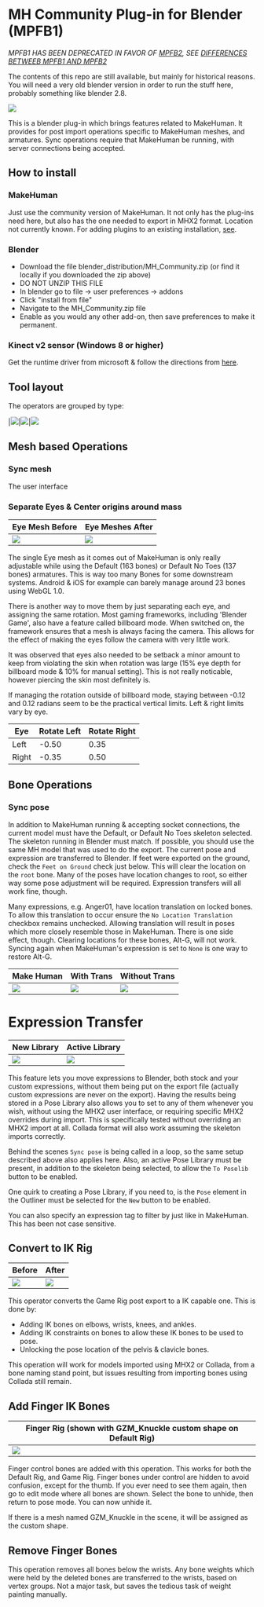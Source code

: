 # MH Community Plug-in for Blender (MPFB1) #

*MPFB1 HAS BEEN DEPRECATED IN FAVOR OF [MPFB2](https://github.com/makehumancommunity/mpfb2), SEE [DIFFERENCES BETWEEB MPFB1 AND MPFB2](https://static.makehumancommunity.org/mpfb/faq/differences_between_mpfb1_and_mpfb2.html)*

The contents of this repo are still available, but mainly for historical reasons. You will need a very old blender version in order
to run the stuff here, probably something like blender 2.8.

<img src="doc-assist/MH_server_socket.png">

This is a blender plug-in which brings features related to MakeHuman.  It provides for post import operations specific to MakeHuman meshes, and armatures.  Sync operations require that MakeHuman be running, with server connections being accepted.

## How to install ##

### MakeHuman ###

Just use the community version of MakeHuman.  It not only has the plug-ins need here, but also has the one needed to export in MHX2 format.  Location not currently known.  For adding plugins to an existing installation, [see](http://www.makehumancommunity.org/content/plugins.html).

### Blender ###

* Download the file blender_distribution/MH_Community.zip (or find it locally if you downloaded the zip above)
* DO NOT UNZIP THIS FILE
* In blender go to file -> user preferences -> addons
* Click "install from file"
* Navigate to the MH_Community.zip file
* Enable as you would any other add-on, then save preferences to make it permanent.

### Kinect v2 sensor (Windows 8 or higher) ###

Get the runtime driver from microsoft & follow the directions from [here](https://www.microsoft.com/en-us/download/details.aspx?id=44559).

## Tool layout ##
The operators are grouped by type:

|<img src="doc-assist/mesh_tab.png">|<img src="doc-assist/bones_tab.png">|<img src="doc-assist/kinect_tab.png">

## Mesh based Operations ##


### Sync mesh ###
The user interface

### Separate Eyes & Center origins around mass ###
|Eye Mesh Before| Eye Meshes After|
| --- | ---
|<img src="doc-assist/eye_before.png">|<img src="doc-assist/eyes_after.png">

The single Eye mesh as it comes out of MakeHuman is only really adjustable while using the Default (163 bones) or Default No Toes (137 bones) armatures.  This is way too many Bones for some downstream systems.  Android & iOS for example can barely manage around 23 bones using WebGL 1.0.

There is another way to move them by just separating each eye, and assigning the same rotation.  Most gaming frameworks, including 'Blender Game', also have a feature called billboard mode.  When switched on, the framework ensures that a mesh is always facing the camera.  This allows for the effect of making the eyes follow the camera with very little work.

It was observed that eyes also needed to be setback a minor amount to keep from violating the skin when rotation was large (15% eye depth for billboard mode & 10% for manual setting).  This is not really noticable, however piercing the skin most definitely is.

If managing the rotation outside of billboard mode, staying between -0.12 and 0.12 radians seem to be the practical vertical limits.  Left & right limits vary by eye.

|Eye|Rotate Left| Rotate Right|
| --- | --- | --- |
|Left|-0.50|0.35|
|Right|-0.35|0.50|

## Bone Operations ##

### Sync pose ###
In addition to MakeHuman running & accepting socket connections, the current model must have the Default, or Default No Toes skeleton selected.  The skeleton running in Blender must match.  If possible, you should use the same MH model that was used to do the export.  The current pose and expression are transferred to Blender.  If feet were exported on the ground, check the `Feet on Ground` check just below.  This will clear the location on the `root` bone.  Many of the poses have location changes to root, so either way some pose adjustment will be required.  Expression transfers will all work fine, though.

Many expressions, e.g. Anger01, have location translation on locked bones.  To allow this translation to occur ensure the `No Location Translation` checkbox remains unchecked.  Allowing translation will result in poses which more closely resemble those in MakeHuman.  There is one side effect, though.  Clearing locations for these bones, Alt-G, will not work.  Syncing again when MakeHuman's expression is set to `None` is one way to restore Alt-G.

|Make Human| With Trans| Without Trans |
| --- | --- | --- |
|<img src="doc-assist/mh_anger.png">|<img src="doc-assist/blender_anger_trans.png">|<img src="doc-assist/blender_anger_no_trans.png">  
# Expression Transfer #
|New Library|Active Library
| --- | ---
|<img src="doc-assist/newPoseLib.jpg">|<img src="doc-assist/poseLib.jpg">

This feature lets you move expressions to Blender, both stock and your custom expressions, without them being put on the export file (actually custom expressions are never on the export).  Having the results being stored in a Pose Library also allows you to set to any of them whenever you wish, without using the MHX2 user interface, or requiring specific MHX2 overrides during import.  This is specifically tested without overriding an MHX2 import at all.  Collada format will also work assuming the skeleton imports correctly.

Behind the scenes `Sync pose` is being called in a loop, so the same setup described above also applies here.  Also, an active Pose Library must be present, in addition to the skeleton being selected, to allow the `To Poselib` button to be enabled.

One quirk to creating a Pose Library, if you need to, is the `Pose` element in the Outliner must be selected for the `New` button to be enabled.

You can also specify an expression tag to filter by just like in MakeHuman. This has been not case sensitive.
## Convert to IK Rig ##
|Before|After
| --- | ---
|<img src="doc-assist/rig_before.png">|<img src="doc-assist/rig_after.png">
This operator converts the Game Rig post export to a IK capable one.  This is done by:
- Adding IK bones on elbows, wrists, knees, and ankles.
- Adding IK constraints on bones to allow these IK bones to be used to pose.
- Unlocking the pose location of the pelvis & clavicle bones.

This operation will work for models imported using MHX2 or Collada, from a bone naming stand point, but issues resulting from importing bones using Collada still remain.

## Add Finger IK Bones ##

|Finger Rig (shown with GZM_Knuckle custom shape on Default Rig)|
| --- 
|<img src="doc-assist/IK_fingers.png">

Finger control bones are added with this operation.  This works for both the Default Rig, and Game Rig.  Finger bones under control are hidden to avoid confusion, except for the thumb.  If you ever need to see them again, then go to edit mode where all bones are shown.  Select the bone to unhide, then return to pose mode.  You can now unhide it.

If there is a mesh named GZM_Knuckle in the scene, it will be assigned as the custom shape.

## Remove Finger Bones ##
This operation removes all bones below the wrists.  Any bone weights which were held by the deleted bones are transferred to the wrists, based on vertex groups.  Not a major task, but saves the tedious task of weight painting manually.

